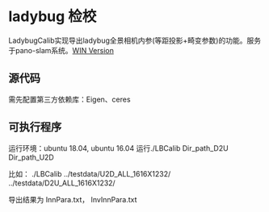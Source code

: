
# ladybug 检校
LadybugCalib实现导出ladybug全景相机内参(等距投影+畸变参数)的功能。服务于pano-slam系统。[WIN Version](https://github.com/jiangfanfly/ladybugexin)

## 源代码
需先配置第三方依赖库：Eigen、ceres  

## 可执行程序
运行环境：ubuntu 18.04, ubuntu 16.04
运行./LBCalib   Dir_path_D2U   Dir_path_U2D

比如：
./LBCalib ../testdata/U2D_ALL_1616X1232/ ../testdata/D2U_ALL_1616X1232/

导出结果为 InnPara.txt， InvInnPara.txt

